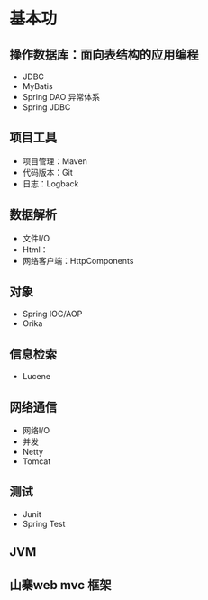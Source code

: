 #  基本功

##  操作数据库：面向表结构的应用编程
-   JDBC
-   MyBatis
-   Spring DAO 异常体系
-   Spring JDBC

##  项目工具
-   项目管理：Maven
-   代码版本：Git
-   日志：Logback

##  数据解析
-   文件I/O
-   Html：
-   网络客户端：HttpComponents

##  对象
-   Spring IOC/AOP
-   Orika

##  信息检索
-   Lucene

##  网络通信
-   网络I/O
-   并发
-   Netty
-   Tomcat

##  测试
-   Junit
-   Spring Test

##  JVM


##  山寨web mvc 框架